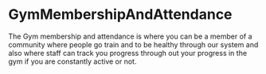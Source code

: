 # GymMembershipAndAttendance
The Gym membership and attendance is where you can be a member of a community where people go train and to be healthy through our system and also where staff can track you progress through out your progress in the gym if you are constantly active or not.
